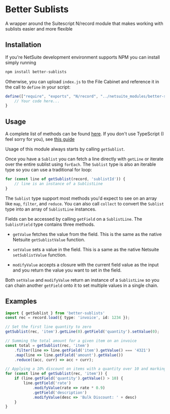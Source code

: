 # Better Sublists

A wrapper around the Suitescript N/record module that makes working with sublists easier and more flexible

## Installation

If you're NetSuite development environment supports NPM you can install simply running 

```bash
npm install better-sublists
```

Otherwise, you can upload `index.js` to the File Cabinet and reference it in the call to `define` in your script:

```js
define(["require", "exports", "N/record", "../netsuite_modules/better-sublists/index"], function (require, exports, record, betterSublists) {
    // Your code here...
}
```


## Usage

A complete list of methods can be found [here](dist/index.d.ts). If you don't use TypeScript (I feel sorry for you), see [this guide](https://www.typescriptlang.org/docs/handbook/declaration-files/by-example.html)

Usage of this module always starts by calling `getSublist`.

Once you have a `Sublist` you can fetch a line directly with `getLine` or iterate over the entire sublist using `forEach`. The `Sublist` type is also an iterable type so you can use a traditional for loop:

```ts
for (const line of getSublist(record, 'sublistId')) {
    // line is an instance of a SublistLine
}
```

The `Sublist` type support most methods you'd expect to see on an array like `map`, `filter`, and `reduce`. You can also call `collect` to convert the `Sublist` type into an array of `SublistLine` instances.

Fields can be accessed by calling `getField` on a `SublistLine`. The `SublistField` type contains three methods.

- `getValue` fetches the value from the field. This is the same as the native Netsuite `getSublistValue` function.

- `setValue` sets a value in the field. This is a same as the native Netsuite `setSublistValue` function.

- `modifyValue` accepts a closure with the current field value as the input and you return the value you want to set in the field.

Both `setValue` and `modifyValue` return an instance of a `SublistLine` so you can chain another `getField` onto it to set multiple values in a single chain.

## Examples

```ts
import { getSublist } from 'better-sublists'
const rec = record.load({ type: 'invoice', id: 1234 });

// Set the first line quantity to zero
getSublist(rec, 'item').getLine(0).getField('quantity').setValue(0);

// Summing the total amount for a given item on an invoice
const total = getSublist(rec, 'item')
    .filter(line => line.getField('item').getValue() === '4321')
    .map(line => line.getField('amount').getValue())
    .reduce((acc, curr) => acc + curr);

// Applying a 10% discount on items with a quantity over 10 and marking the item as discounted
for (const line of getSublist(rec, 'item')) {
    if (line.getField('quantity').getValue() > 10) {
        line.getField('rate')
            .modifyValue(rate => rate * 0.9)
            .getField('description')
            .modifyValue(desc => 'Bulk Discount: ' + desc)
    }
}
```

